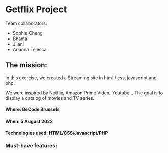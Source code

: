 # Getflix Project

Team collaborators: 
- Sophie Cheng
- Bhama
- Jilani 
- Arianna Telesca

## The mission:
In this exercise, we created a Streaming site in html / css, javascript and php.

We were inspired by Netflix, Amazon Prime Video, Youtube...  The goal is to display a catalog of movies and TV series.

#### Where: BeCode Brussels
#### When: 5 August 2022
#### Technologies used: HTML/CSS/Javascript/PHP

### Must-have features:



